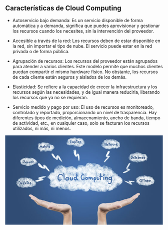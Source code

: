 ## Características de Cloud Computing

- Autoservicio bajo demanda: Es un servicio disponible de forma automática y a demanda, significa que puedes aprovisionar y gestionar los recursos cuando los necesites, sin la intervención del proveedor.

- Accesible a través de la red: Los recursos deben de estar disponible en la red, sin importar el tipo de nube. El servicio puede estar en la red privada o de forma pública.

- Agrupación de recursos: Los recursos del proveedor están agrupados para atender a varios clientes. Este modelo permite que muchos clientes puedan compartir el mismo hardware físico. No obstante, los recursos de cada cliente están seguros y aislados de los demás.

- Elasticidad: Se refiere a la capacidad de crecer la infraestructura y los recursos según las necesidades, y de igual manera reducirla, liberando los recursos que ya no se requieran.

- Servicio medido y pago por uso: El uso de recursos es monitoreado, controlado y reportado, proporcionando un nivel de trasparencia. Hay diferentes tipos de medición, almacenamiento, ancho de banda, tiempo de actividad, etc., en cualquier caso, solo se facturan los recursos utilizados, ni más, ni menos.

![img14](/img/cloud4.jpg)
